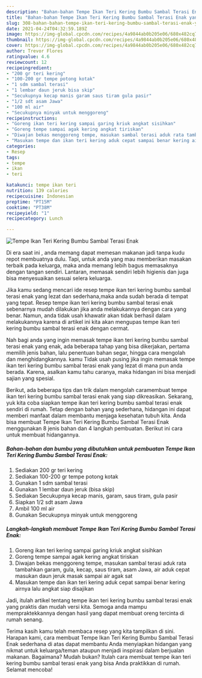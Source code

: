 ```yaml
---
description: "Bahan-bahan Tempe Ikan Teri Kering Bumbu Sambal Terasi Enak yang lezat Untuk Jualan"
title: "Bahan-bahan Tempe Ikan Teri Kering Bumbu Sambal Terasi Enak yang lezat Untuk Jualan"
slug: 308-bahan-bahan-tempe-ikan-teri-kering-bumbu-sambal-terasi-enak-yang-lezat-untuk-jualan
date: 2021-04-24T04:32:59.189Z
image: https://img-global.cpcdn.com/recipes/4a9844ab0b205e06/680x482cq70/tempe-ikan-teri-kering-bumbu-sambal-terasi-enak-foto-resep-utama.jpg
thumbnail: https://img-global.cpcdn.com/recipes/4a9844ab0b205e06/680x482cq70/tempe-ikan-teri-kering-bumbu-sambal-terasi-enak-foto-resep-utama.jpg
cover: https://img-global.cpcdn.com/recipes/4a9844ab0b205e06/680x482cq70/tempe-ikan-teri-kering-bumbu-sambal-terasi-enak-foto-resep-utama.jpg
author: Trevor Flores
ratingvalue: 4.6
reviewcount: 12
recipeingredient:
- "200 gr teri kering"
- "100-200 gr tempe potong kotak"
- "1 sdm sambal terasi"
- "1 lembar daun jeruk bisa skip"
- "Secukupnya kecap manis garam saus tiram gula pasir"
- "1/2 sdt asam Jawa"
- "100 ml air"
- "Secukupnya minyak untuk menggoreng"
recipeinstructions:
- "Goreng ikan teri kering sampai garing kriuk angkat sisihkan"
- "Goreng tempe sampai agak kering angkat tiriskan"
- "Diwajan bekas menggoreng tempe, masukan sambal terasi aduk rata tambahkan garam, gula, kecap, saus tiram, asam Jawa, air aduk cepat masukan daun jeruk masak sampai air agak sat"
- "Masukan tempe dan ikan teri kering aduk cepat sampai benar kering airnya lalu angkat siap disajikan"
categories:
- Resep
tags:
- tempe
- ikan
- teri

katakunci: tempe ikan teri 
nutrition: 139 calories
recipecuisine: Indonesian
preptime: "PT15M"
cooktime: "PT38M"
recipeyield: "1"
recipecategory: Lunch

---
```



![Tempe Ikan Teri Kering Bumbu Sambal Terasi Enak](https://img-global.cpcdn.com/recipes/4a9844ab0b205e06/680x482cq70/tempe-ikan-teri-kering-bumbu-sambal-terasi-enak-foto-resep-utama.jpg)

Di era  saat ini , anda memang dapat memesan makanan jadi tanpa kudu repot membuatnya dulu. Tapi, untuk anda yang mau memberikan masakan terbaik pada keluarga, maka anda memang lebih bagus memasaknya dengan tangan sendiri. Lantaran, memasak sendiri lebih higienis dan juga bisa menyesuaikan sesuai selera keluarga.

Jika kamu sedang mencari ide resep tempe ikan teri kering bumbu sambal terasi enak yang lezat dan sederhana,maka anda sudah berada di tempat yang tepat. Resep tempe ikan teri kering bumbu sambal terasi enak  sebenarnya mudah dilakukan jika anda melakukannya dengan cara yang benar. Namun, anda tidak usah khawatir akan tidak berhasil dalam melakukannya 
karena di artikel ini kita akan mengupas tempe ikan teri kering bumbu sambal terasi enak dengan cermat.  



Nah bagi anda yang ingin memasak tempe ikan teri kering bumbu sambal terasi enak yang enak, ada beberapa tahap yang bisa dikerjakan, pertama memilih jenis bahan, lalu penentuan bahan segar, hingga cara mengolah dan menghidangkannya. kamu Tidak usah pusing jika ingin memasak tempe ikan teri kering bumbu sambal terasi enak yang lezat di mana pun anda berada. Karena, asalkan kamu  tahu caranya, maka hidangan ini bisa menjadi sajian yang spesial.

Berikut, ada beberapa tips dan trik dalam mengolah caramembuat tempe ikan teri kering bumbu sambal terasi enak yang siap dikreasikan. Sekarang, yuk kita coba siapkan tempe ikan teri kering bumbu sambal terasi enak sendiri di rumah. Tetap dengan bahan yang sederhana, hidangan ini dapat memberi manfaat dalam membantu menjaga kesehatan tubuh kita. Anda bisa membuat Tempe Ikan Teri Kering Bumbu Sambal Terasi Enak menggunakan 8 jenis bahan dan 4 langkah pembuatan. Berikut ini cara untuk membuat hidangannya.

<!--inarticleads1-->

##### Bahan-bahan dan bumbu yang dibutuhkan untuk pembuatan Tempe Ikan Teri Kering Bumbu Sambal Terasi Enak:

1. Sediakan 200 gr teri kering
1. Sediakan 100-200 gr tempe potong kotak
1. Gunakan 1 sdm sambal terasi
1. Gunakan 1 lembar daun jeruk (bisa skip)
1. Sediakan Secukupnya kecap manis, garam, saus tiram, gula pasir
1. Siapkan 1/2 sdt asam Jawa
1. Ambil 100 ml air
1. Gunakan Secukupnya minyak untuk menggoreng




<!--inarticleads2-->

##### Langkah-langkah membuat Tempe Ikan Teri Kering Bumbu Sambal Terasi Enak:

1. Goreng ikan teri kering sampai garing kriuk angkat sisihkan
1. Goreng tempe sampai agak kering angkat tiriskan
1. Diwajan bekas menggoreng tempe, masukan sambal terasi aduk rata tambahkan garam, gula, kecap, saus tiram, asam Jawa, air aduk cepat masukan daun jeruk masak sampai air agak sat
1. Masukan tempe dan ikan teri kering aduk cepat sampai benar kering airnya lalu angkat siap disajikan




Jadi, itulah artikel tentang  tempe ikan teri kering bumbu sambal terasi enak  yang praktis dan mudah versi kita. Semoga anda mampu mempraktekkannya dengan hasil yang dapat membuat oreng tercinta di rumah senang. 

Terima kasih kamu telah membaca resep yang kita tampilkan di sini. Harapan kami, cara membuat  Tempe Ikan Teri Kering Bumbu Sambal Terasi Enak sederhana di atas dapat membantu Anda menyiapkan hidangan yang nikmat untuk keluarga/teman ataupun menjadi inspirasi dalam berjualan makanan. Bagaimana? Mudah bukan? Itulah cara membuat tempe ikan teri kering bumbu sambal terasi enak yang bisa Anda praktikkan di rumah. Selamat mencoba!

